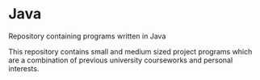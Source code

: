 # Java
Repository containing programs written in Java

This repository contains small and medium sized project programs which are a combination of previous university courseworks and personal interests. 
